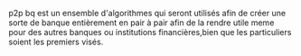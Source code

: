 p2p bq est un ensemble d'algorithmes qui seront utilisés afin de créer une sorte de banque entièrement en pair à pair afin de la rendre utile meme pour des autres banques ou institutions financières,bien que les particuliers soient les premiers visés.
